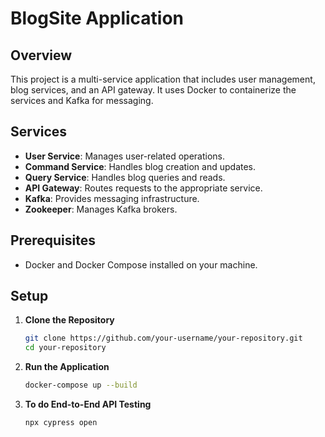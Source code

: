 # BlogSite Application

## Overview

This project is a multi-service application that includes user management, blog services, and an API gateway. It uses Docker to containerize the services and Kafka for messaging.

## Services

- **User Service**: Manages user-related operations.
- **Command Service**: Handles blog creation and updates.
- **Query Service**: Handles blog queries and reads.
- **API Gateway**: Routes requests to the appropriate service.
- **Kafka**: Provides messaging infrastructure.
- **Zookeeper**: Manages Kafka brokers.

## Prerequisites

- Docker and Docker Compose installed on your machine.

## Setup

1. **Clone the Repository**

   ```bash
   git clone https://github.com/your-username/your-repository.git
   cd your-repository

2. **Run the Application**
 
   ```bash
   docker-compose up --build

3. **To do End-to-End API Testing**

   ```bash
   npx cypress open

